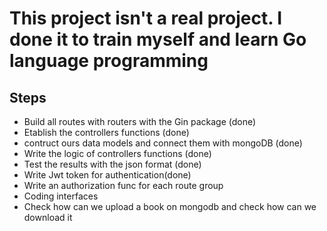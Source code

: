 # This project isn't a real project. I done it to train myself and learn Go language programming

## Steps

- Build all routes with routers with the Gin package (done)
- Etablish the controllers functions (done)
- contruct ours data models and connect them with mongoDB (done)
- Write the logic of controllers functions (done)
- Test the results with the json format (done)
- Write Jwt token for authentication(done)
- Write an authorization func for each route group
- Coding interfaces
- Check how can we upload a book on mongodb and check how can we download it
